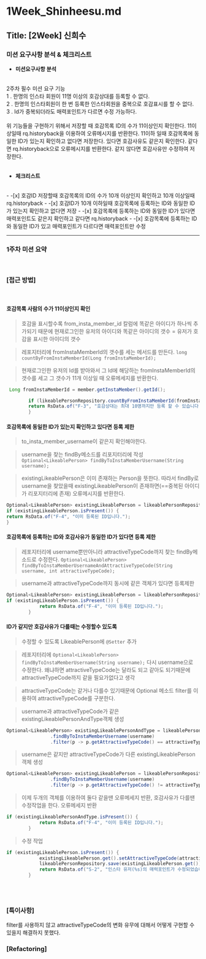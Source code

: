 # 1Week_Shinheesu.md

## Title: [2Week] 신희수

### 미션 요구사항 분석 & 체크리스트

* **미션요구사항 분석**
</br>
2주차 필수 미션 요구 기능
</br>
1 . 한명의 인스타 회원이 11명 이상의 호감상대를 등록할 수 없다.</br>
2 . 한명의 인스타회원이 한 번 등록한 인스타회원을 중복으로 호감표시를 할 수 없다.</br>
3 . Id가 중복되더라도 매력포인트가 다르면 수정 가능하다.</br>
</br>
위 기능들을 구현하기 위해서 저장할 때 호감목록 ID의 수가 11이상인지 확인한다. 11이상일때 rq.historyback을 이용하여 오류메시지를 반환한다.
11이하 일때 호감목록에 동일한 ID가 있는지 확인하고 없다면 저장한다. 있다면 호감사유도 같은지 확인한다.
같다면 rq.historyback으로 오류메시지를 반환한다. 같지 않다면 호감사유만 수정하여 저장한다.
</br>
</br>

* **체크리스트**
</br>
- -[x] 호감ID 저장할때 호감목록의 ID의 수가 10개 이상인지 확인하고 10개 이상일때 rq.historyback
- -[x] 호감ID가 10개 이하일때 호감목록에 등록하는 ID와 동일한 ID가 있는지 확인하고 없다면 저장
- -[x] 호감목록에 등록하는 ID와 동일한 ID가 있다면 매력포인트도 같은지 확인하고 같다면 rq.historyback
- -[x] 호감목록에 등록하는 ID와 동일한 ID가 있고 매력포인트가 다르다면 매력포인트만 수정
  


---

### 1주차 미션 요약

<br>

### **[접근 방법]**

<br>

#### 호감목록 사람의 수가 11이상인지 확인
>호감을 표시할수록 from_insta_member_id 칼럼에 똑같은 아이디가 하나씩 추가되기 때문에 
현재로그인한 유저의 아이디와 똑같은 아이디의 갯수 = 유저가 호감을 표시한 아이디의 갯수

> 레포지터리에 fromInstaMemberId의 갯수를 세는 메서드를 만든다.
`long countByFromInstaMemberId(Long fromInstaMemberId);`

> 현재로그인한 유저의 Id를 받아와서 그 Id에 해당하는 fromInstaMemberId의 갯수를 세고
그 갯수가 11개 이상일 때 오류메세지를 반환한다.
```java
 Long fromInstaMemberId = member.getInstaMember().getId();

        if (likeablePersonRepository.countByFromInstaMemberId(fromInstaMemberId) >= 10){
        return RsData.of("F-3", "호감상대는 최대 10명까지만 등록 할 수 있습니다.");
        }
```

#### 호감목록에 동일한 ID가 있는지 확인하고 있다면 등록 제한

> to_insta_member_username이 같은지 확인해야한다.

>username을 찾는 findBy메소드를 리포지터리에 작성
`Optional<LikeablePerson> findByToInstaMemberUsername(String username);`

>existingLikeablePerson은 이미 존재하는 Person을 뜻한다.
따라서 findBy로 username을 찾았을때 existingLikeablePerson이 존재하면(==중복된 아이디가 리포지터리에 존재) 오류메시지를 반환한다.

```java
Optional<LikeablePerson> existingLikeablePerson = likeablePersonRepository.findByToInstaMemberUsername(username);
if (existingLikeablePerson.isPresent()) {
return RsData.of("F-4", "이미 등록된 ID입니다.");
}
 ```

#### 호감목록에 등록하는 ID와 호감사유가 동일한 ID가 있다면 등록 제한

>레포지터리에 username뿐만아니라 attractiveTypeCode까지 찾는 findBy메소드로 수정한다.
`Optional<LikeablePerson> findByToInstaMemberUsernameAndAttractiveTypeCode(String username, int attractiveTypeCode);`

>username과 attractiveTypeCode까지 동시에 같은 객체가 있다면 등록제한

```java
Optional<LikeablePerson> existingLikeablePerson = likeablePersonRepository.findByToInstaMemberUsernameAndAttractiveTypeCode(username, attractiveTypeCode);
if (existingLikeablePerson.isPresent()) {
            return RsData.of("F-4", "이미 등록된 ID입니다.");
        }
```

#### ID가 같지만 호감사유가 다를때는 수정할수 있도록

> 수정할 수 있도록 LikeablePerson에 `@Setter` 추가

>레포지터리에 `Optional<LikeablePerson> findByToInstaMemberUsername(String username);`
다시 username으로 수정한다.
왜냐하면 attractiveTypeCode는 달라도 되고 같아도 되기때문에 attractiveTypeCode까지 같을 필요가없다고 생각

>attractiveTypeCode는 같거나 다를수 있기때문에 Optional 메소드 filter를 이용하여 attractiveTypeCode를 구분한다.

>username과 attractiveTypeCode가 같은 existingLikeablePersonAndType객체 생성
```java
Optional<LikeablePerson> existingLikeablePersonAndType = likeablePersonRepository
                .findByToInstaMemberUsername(username)
                .filter(p -> p.getAttractiveTypeCode() == attractiveTypeCode);
```
> username은 같지만 attractiveTypeCode가 다른 existingLikeablePerson객체 생성
```java
Optional<LikeablePerson> existingLikeablePerson = likeablePersonRepository
                .findByToInstaMemberUsername(username)
                .filter(p -> p.getAttractiveTypeCode() != attractiveTypeCode);
```
> 이제 두개의 객체를 이용하여 둘다 같을땐 오류메세지 반환, 호감사유가 다를땐 수정작업을 한다.
> 오류메세지 반환
```java
if (existingLikeablePersonAndType.isPresent()) {
            return RsData.of("F-4", "이미 등록된 ID입니다.");
        }
```
> 수정 작업
```java
if (existingLikeablePerson.isPresent()) {
            existingLikeablePerson.get().setAttractiveTypeCode(attractiveTypeCode);
            likeablePersonRepository.save(existingLikeablePerson.get());
            return RsData.of("S-2", "인스타 유저(%s)의 매력포인트가 수정되었습니다.".formatted(username));
        }
```



<br>

<br>


### **[특이사항]**

filter를 사용하지 않고 attractiveTypeCode의 변화 유무에 대해서 어떻게 구현할 수 있을지
해결하지 못했다.


### **[Refactoring]**








 